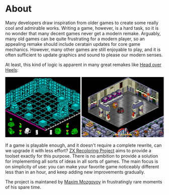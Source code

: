 # About

Many developers draw inspiration from older games to create some really cool and admirable works. Writing a game, however, is a hard task, so it is no wonder that many decent games never get a modern remake. Arguably, many old games can be quite frustrating for a modern player, so an appealing remake should include ceratain updates for core game mechanics. However, many other games are still enjoyable to play, and it is often sufficient to update graphics and sound to please our modern senses.

At least, this kind of logic is apparent in many great remakes like [Head over Heels](https://store.steampowered.com/app/1134050/Head_Over_Heels/):

![](images/head_over_heels_spec_remake.png)

If a game is playable enough, and it doesn't require a complete rewrite, can we upgrade it with less effort? [ZX Recoloring Project](https://github.com/rg-software/zxrecolor) aims to provide a toolset exactly for this purpose. There is no ambition to provide a solution for implementing all sorts of ideas in all sorts of games. The main focus is on simplicity of use: you can make your favorite game noticeably different less than in an hour, and keep adding new improvements gradually.

The project is maintaned by [Maxim Mozgovoy](mailto:mozgovoy@u-aizu.ac.jp) in frustratingly rare moments of his spare time.
